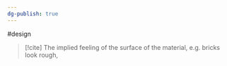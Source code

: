 ```yaml
---
dg-publish: true
---
```


#design
>[!cite]
>The implied feeling of the surface of the material, e.g. bricks look rough, 